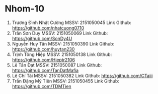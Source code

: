 # Nhom-10
1.	Trương Đình Nhật Cường 
MSSV: 2151050045
Link Github: https://github.com/nhatcuong0710
2.	Trần Sơn Duy
MSSV: 2151050069
Link Github: https://github.com/SonDy4U
3.	Nguyễn Huy Tân
MSSV: 2151050390
Link Github: https://github.com/huytan230
4.	Trịnh Tông Hiệp 
MSSV: 2151050138
Link Github: https://github.com/Hieptr2106
5.	Lê Tấn Đạt
MSSV: 2151050087
Link Github: https://github.com/TanDatMafia 
6.	Lê Chí Tài
MSSV: 2151050382
Link Github: https://github.com/CTaiii 
7.	Trần Đặng Mỹ Tiên
MSSV: 2151050455
Link Github: https://github.com/TDMTien
